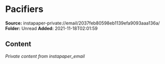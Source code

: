 # Pacifiers

**Source:** instapaper-private://email/2037feb80598eb1139efa9093aaa136a/
**Folder:** Unread
**Added:** 2021-11-18T02:01:59




## Content
*Private content from instapaper_email*

